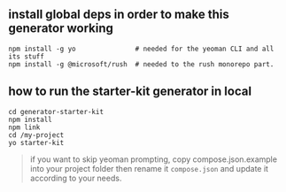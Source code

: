 ## install global deps in order to make this generator working

```
npm install -g yo               # needed for the yeoman CLI and all its stuff
npm install -g @microsoft/rush  # needed to the rush monorepo part.
```

## how to run the starter-kit generator in local

```
cd generator-starter-kit
npm install
npm link
cd /my-project
yo starter-kit
```

> if you want to skip yeoman prompting, copy compose.json.example into your project folder then rename it `compose.json` and update it according to your needs.